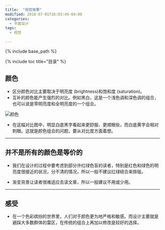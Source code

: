 ```yaml
---
title:  "视觉效果"
modified: 2018-07-01T16:03:49-04:00
categories: 
  - 平面设计
tags:
  - 视觉
  
---
```


{% include base_path %}

{% include toc title="目录" %}

## 颜色
* 区分颜色对比主要取决于明亮度 (brightness)和饱和度 (saturation)。
* 互补的颜色能产生强烈的对比。例如黑白，这是一个浅色调和深色调的组合，也可以说是零明亮度和全明亮度的一个组合。

![颜色](https://gitee.com/NFUNM071/minimal-mistakes/raw/master/images/颜色.png)

* 在这幅对比图中，明显白底黑字看起来更舒服、更顺眼些，而白底黄字会相对刺眼。这就是颜色组合的问题，要从对比度方面着想。 

 
***
## 并不是所有的颜色是等价的

* 我们在设计的过程中要考虑到部分许红绿色盲的读者，特别是红色和绿色的明亮度很接近的状况，分不清的情况，所以一般不建议红绿结合来排版。

* 渐变背景让读者很难适应去读文章，所以一般建议不用或少用。

***
## 感受
- 在一个色彩缤纷的世界里，人们对于颜色更为地严格和敏感。而设计主要就是避踩大多数群体的雷区，在传统的组合上再加以修改是较好的选择。
